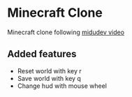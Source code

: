# Minecraft Clone

Minecraft clone following [midudev video](https://www.youtube.com/watch?v=dm7nfe3bOE4)

## Added features
- Reset world with key r
- Save world with key q
- Change hud with mouse wheel